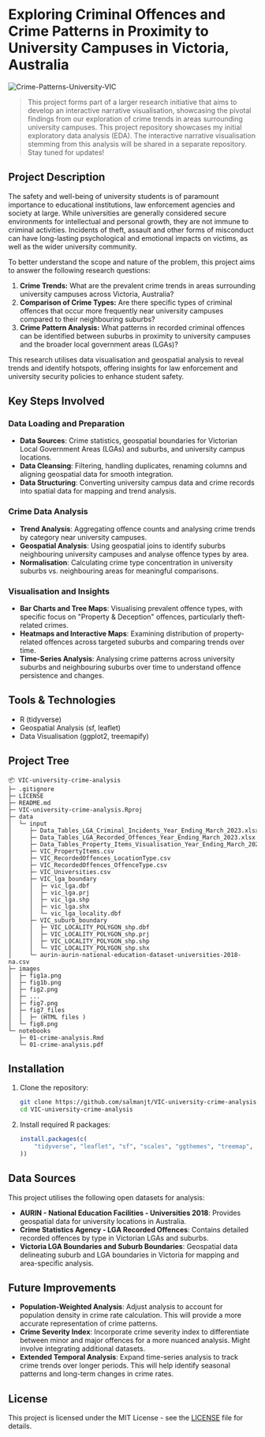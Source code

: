# Exploring Criminal Offences and Crime Patterns in Proximity to University Campuses in Victoria, Australia

![Crime-Patterns-University-VIC](images/crime-patterns-university-vic.png)

> This project forms part of a larger research initiative that aims to develop an interactive narrative visualisation, showcasing the pivotal findings from our exploration of crime trends in areas surrounding university campuses. This project repository showcases my initial exploratory data analysis (EDA). The interactive narrative visualisation stemming from this analysis will be shared in a separate repository. Stay tuned for updates!

## Project Description

The safety and well-being of university students is of paramount
importance to educational institutions, law enforcement agencies and
society at large. While universities are generally considered secure
environments for intellectual and personal growth, they are not immune
to criminal activities. Incidents of theft, assault and other forms of
misconduct can have long-lasting psychological and emotional impacts on
victims, as well as the wider university community.

To better understand the scope and nature of the problem, this project
aims to answer the following research questions:

1.  **Crime Trends:** What are the prevalent crime trends in areas surrounding university
    campuses across Victoria, Australia?
2.  **Comparison of Crime Types:** Are there specific types of criminal offences that occur more
    frequently near university campuses compared to their neighbouring
    suburbs?
3.  **Crime Pattern Analysis:** What patterns in recorded criminal offences can be identified
    between suburbs in proximity to university campuses and the broader
    local government areas (LGAs)?

This research utilises data visualisation and geospatial analysis to reveal trends and identify hotspots, offering insights for law enforcement and university security policies to enhance student safety.

## Key Steps Involved

### Data Loading and Preparation

-   **Data Sources**: Crime statistics, geospatial boundaries for Victorian Local Government Areas (LGAs) and suburbs, and university campus locations.
-   **Data Cleansing**: Filtering, handling duplicates, renaming columns and aligning geospatial data for smooth integration.
-   **Data Structuring**: Converting university campus data and crime records into spatial data for mapping and trend analysis.

### Crime Data Analysis

-   **Trend Analysis**: Aggregating offence counts and analysing crime trends by category near university campuses.
-   **Geospatial Analysis**: Using geospatial joins to identify suburbs neighbouring university campuses and analyse offence types by area.
-   **Normalisation**: Calculating crime type concentration in university suburbs vs. neighbouring areas for meaningful comparisons.

### Visualisation and Insights

-   **Bar Charts and Tree Maps**: Visualising prevalent offence types, with specific focus on "Property & Deception" offences, particularly theft-related crimes.
-   **Heatmaps and Interactive Maps**: Examining distribution of property-related offences across targeted suburbs and comparing trends over time.
-   **Time-Series Analysis**: Analysing crime patterns across university suburbs and neighbouring suburbs over time to understand offence persistence and changes.

## Tools & Technologies

-   R (tidyverse)
-   Geospatial Analysis (sf, leaflet)
-   Data Visualisation (ggplot2, treemapify)

## Project Tree

```
📦 VIC-university-crime-analysis
├─ .gitignore
├─ LICENSE
├─ README.md
├─ VIC-university-crime-analysis.Rproj
├─ data
│  └─ input
│     ├─ Data_Tables_LGA_Criminal_Incidents_Year_Ending_March_2023.xlsx
│     ├─ Data_Tables_LGA_Recorded_Offences_Year_Ending_March_2023.xlsx
│     ├─ Data_Tables_Property_Items_Visualisation_Year_Ending_March_2023.xlsx
│     ├─ VIC_PropertyItems.csv
│     ├─ VIC_RecordedOffences_LocationType.csv
│     ├─ VIC_RecordedOffences_OffenceType.csv
│     ├─ VIC_Universities.csv
│     ├─ VIC_lga_boundary
│     │  ├─ vic_lga.dbf
│     │  ├─ vic_lga.prj
│     │  ├─ vic_lga.shp
│     │  ├─ vic_lga.shx
│     │  └─ vic_lga_locality.dbf
│     ├─ VIC_suburb_boundary
│     │  ├─ VIC_LOCALITY_POLYGON_shp.dbf
│     │  ├─ VIC_LOCALITY_POLYGON_shp.prj
│     │  ├─ VIC_LOCALITY_POLYGON_shp.shp
│     │  └─ VIC_LOCALITY_POLYGON_shp.shx
│     └─ aurin-aurin-national-education-dataset-universities-2018-na.csv
├─ images
│  ├─ fig1a.png
│  ├─ fig1b.png
│  ├─ fig2.png
│  ├─ ...
│  ├─ fig7.png
│  ├─ fig7_files
│  │  ├─ (HTML files )
│  └─ fig8.png
└─ notebooks
   ├─ 01-crime-analysis.Rmd
   └─ 01-crime-analysis.pdf
```

## Installation

1.  Clone the repository:

    ```bash
    git clone https://github.com/salmanjt/VIC-university-crime-analysis.git
    cd VIC-university-crime-analysis
    ```

2.  Install required R packages:

    ```r
    install.packages(c(
        "tidyverse", "leaflet", "sf", "scales", "ggthemes", "treemap", "treemapify", "fmsb", "viridis", "htmlwidgets"
    ))
    ```

## Data Sources

This project utilises the following open datasets for analysis:

-   **AURIN - National Education Facilities - Universities 2018**: Provides geospatial data for university locations in Australia.
-   **Crime Statistics Agency - LGA Recorded Offences**: Contains detailed recorded offences by type in Victorian LGAs and suburbs.
-   **Victoria LGA Boundaries and Suburb Boundaries**: Geospatial data delineating suburb and LGA boundaries in Victoria for mapping and area-specific analysis.

## Future Improvements

-   **Population-Weighted Analysis**: Adjust analysis to account for population density in crime rate calculation. This will provide a more accurate representation of crime patterns.
-   **Crime Severity Index**: Incorporate crime severity index to differentiate between minor and major offences for a more nuanced analysis. Might involve integrating additional datasets.
-   **Extended Temporal Analysis**: Expand time-series analysis to track crime trends over longer periods. This will help identify seasonal patterns and long-term changes in crime rates.

## License

This project is licensed under the MIT License - see the [LICENSE](https://github.com/salmanjt/VIC-university-crime-analysis/blob/main/LICENSE) file for details.
